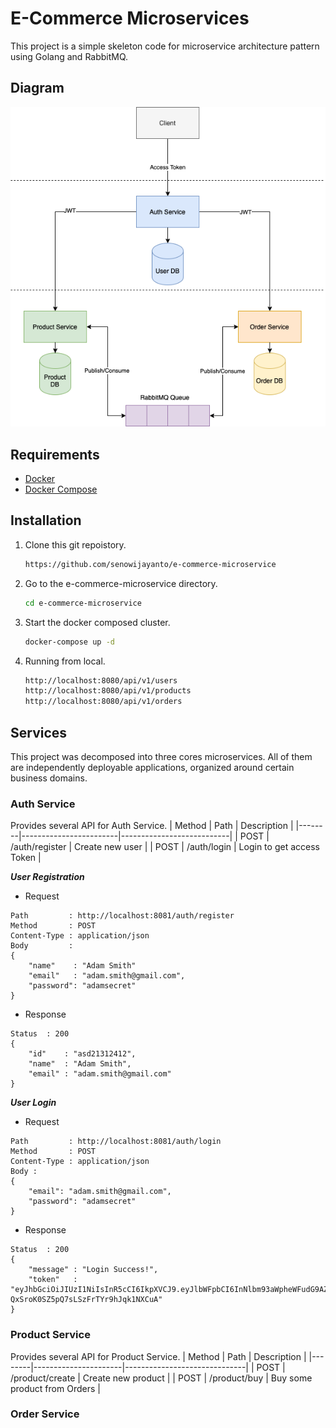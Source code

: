 # E-Commerce Microservices
This project is a simple skeleton code for microservice architecture pattern using Golang and RabbitMQ.

## Diagram
![Microservices](./microservice-diagram.png?raw=true "Microservices Diagram")

## Requirements
* [Docker](https://docs.docker.com/get-docker/)
* [Docker Compose](https://docs.docker.com/compose/install/)

## Installation
1. Clone this git repoistory.

    ```bash
    https://github.com/senowijayanto/e-commerce-microservice
    ```

2. Go to the e-commerce-microservice directory.

    ```bash
    cd e-commerce-microservice
    ```

3. Start the docker composed cluster.

    ```bash
    docker-compose up -d
    ```

3. Running from local.

    ```bash
    http://localhost:8080/api/v1/users
    http://localhost:8080/api/v1/products
    http://localhost:8080/api/v1/orders
    ```

## Services
This project was decomposed into three cores microservices. All of them are independently deployable applications, organized around certain business domains.

### Auth Service
Provides several API for Auth Service.
| Method | Path                   | Description               |
|--------|------------------------|---------------------------|
| POST   | /auth/register         | Create new user           |
| POST   | /auth/login            | Login to get access Token |


**_User Registration_**
* Request
```
Path         : http://localhost:8081/auth/register
Method       : POST
Content-Type : application/json
Body         :
{
    "name"    : "Adam Smith"
    "email"   : "adam.smith@gmail.com",
    "password": "adamsecret"
}
```
* Response
```
Status  : 200
{
	"id"    : "asd21312412",
	"name"  : "Adam Smith",
	"email" : "adam.smith@gmail.com"
}
```
**_User Login_**
* Request
```
Path         : http://localhost:8081/auth/login
Method       : POST
Content-Type : application/json
Body :
{
    "email": "adam.smith@gmail.com",
    "password": "adamsecret"
}
```
* Response
```
Status  : 200
{
	"message" : "Login Success!",
	"token"   : "eyJhbGciOiJIUzI1NiIsInR5cCI6IkpXVCJ9.eyJlbWFpbCI6InNlbm93aWpheWFudG9AZ21haWwuY29tIiwibmFtZSI6IlNlbm8iLCJuYmYiOjE0NDQ0Nzg0MDB9.cTlXs8yXH-QxSroK0SZ5pQ7sLSzFrTYr9hJqk1NXCuA"
}
```


### Product Service
Provides several API for Product Service.
| Method | Path                 | Description                  |
|--------|----------------------|------------------------------|
| POST   | /product/create      | Create new product           |
| POST   | /product/buy         | Buy some product from Orders |



### Order Service


